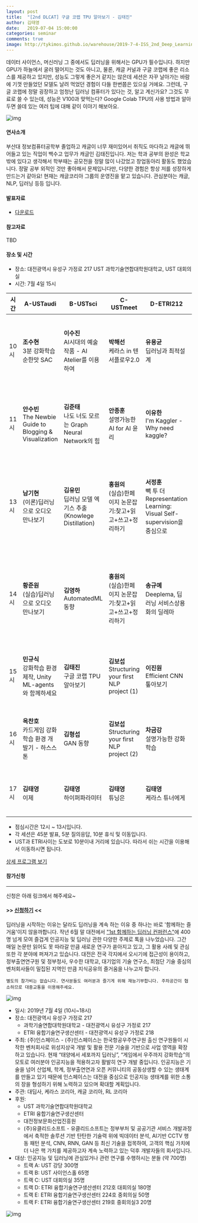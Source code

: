 ```yaml
---
layout: post
title:  "[2nd DLCAT] 구글 코랩 TPU 알아보기 - 김태진"
author: 김태영
date:   2019-07-04 15:00:00
categories: seminar
comments: true
image: http://tykimos.github.io/warehouse/2019-7-4-ISS_2nd_Deep_Learning_Conference_All_Together_tjkim_title.png
---
```

데이터 사이언스, 머신러닝 그 중에서도 딥러닝을 위해서는 GPU가 필수입니다. 하지만 GPU가 하늘에서 굴러 떨어지는 것도 아니고, 물론, 캐글 커널과 구글 코랩에 좋은 리소스를 제공하고 있지만, 성능도 그렇게 좋은거 같지는 않은데 세션은 자꾸 날아가는 바람에 기껏 만들었던 모델도 날려 먹었던 경험이 다들 한번쯤은 있으실 거에요. 그런데, 구글 코랩에 정말 굉장하고 엄청난 딥러닝 컴퓨터가 있다는 것, 알고 계신가요? 그것도 무료로 쓸 수 있는데, 성능은 V100과 맞먹는다? Google Colab TPU의 사용 방법과 알아 두면 쓸데 있는 여러 팁에 대해 같이 이야기 해보아요.

![img](http://tykimos.github.io/warehouse/2019-7-4-ISS_2nd_Deep_Learning_Conference_All_Together_tjkim_title.png)

#### 연사소개
부산대 정보컴퓨터공학부 졸업하고 캐글이 너무 재미있어서 취직도 마다하고 캐글에 뛰어들고 있는 직업이 백수고 업무가 캐글인 김태진입니다. 저는 학과 공부의 완성은 학교 밖에 있다고 생각해서 학부때는 공모전을 정말 많이 나갔었고 창업동아리 활동도 했었습니다.  정말 공부 외적인 것만 좋아해서 문제입니다만, 다양한 경험은 항상 저를 성장하게 만드는거 같아요! 현재는 캐글코리아 그룹의 운영진을 맡고 있습니다. 관심분야는 캐글, NLP, 딥러닝 등등 입니다.

#### 발표자료
* [다운로드](http://tykimos.github.io/warehouse/2019-7-4-ISS_2nd_Deep_Learning_Conference_All_Together_tjkim_file.pdf)

#### 참고자료
TBD

#### 장소 및 시간
* 장소: 대전광역시 유성구 가정로 217 UST 과학기술연합대학원대학교, UST 대회의실
* 시간: 7월 4일 15시

|시간|A-USTaudi|B-USTsci|C-USTmeet|D-ETRI212|E-ETRI224|F-ETRI219|
|-|-|-|-|-|-|-|
|10시|<b>조수현</b><br>3분 강화학습 순한맛 SAC|<b>이수진</b><br>AI시대의 예술작품 - AI Atelier를 이용하여|<b>박해선</b><br>케라스 in 텐서플로우2.0|<b>유용균</b><br>딥러닝과 최적설계|<b>이현호</b><br>(실습)유니티 기반 드론 강화학습 (1)|<b>정연준</b><br>아기다리고기다리던딥러닝 - 케라스로 띄어쓰기 정복하기 (1)|
|11시|<b>안수빈</b><br>The Newbie Guide to Blogging & Visualization|<b>김준태</b><br>나도 너도 모르는 Graph Neural Network의 힘|<b>안종훈</b><br>설명가능한 AI for AI 윤리|<b>이유한</b><br>I'm Kaggler - Why need kaggle?|<b>이현호</b><br>(실습)유니티 기반 드론 강화학습 (2)|<b>정연준</b><br>아기다리고기다리던딥러닝 - 케라스로 띄어쓰기 정복하기 (2)|
|13시|<b>남기현</b><br>(이론)딥러닝으로 오디오 만나보기|<b>김유민</b><br>딥러닝 모델 엑기스 추출(Knowlege Distillation)|<b>홍원의</b><br>(실습)한페이지 논문잡기:찾고+읽고+쓰고+정리하기|<b>서정훈</b><br>빽 투 더 Representation Learning: Visual Self-supervision을 중심으로|<b>신경인</b><br>(실습)파이토치로 갈아타기 (1)|<b>전미정</b><br>(실습)MS Azure ML Service와 함께하는 AutoML 사용하기(1)|
|14시|<b>황준원</b><br>(실습)딥러닝으로 오디오 만나보기|<b>김영하</b><br>AutomatedML 동향|<b>홍원의</b><br>(실습)한페이지 논문잡기:찾고+읽고+쓰고+정리하기|<b>송규예</b><br>Deeplema, 딥러닝 서비스상용화의 딜레마|<b>신경인</b><br>(실습)파이토치로 갈아타기 (2)|<b>전미정</b><br>(실습)MS Azure ML Service와 함께하는 AutoML 사용하기 (2)|
|15시|<b>민규식</b><br>강화학습 환경 제작, Unity ML-agents와 함께하세요|<b>김태진</b><br>구글 코랩 TPU 알아보기|<b>김보섭</b><br>Structuring your first NLP project (1)|<b>이진원</b><br>Efficient CNN 톺아보기|<b>김경환,박진우</b><br>(실습)Rainbow로 달착륙부터 Atari까지 (1)|<b>대전AI거버넌스</b><br>AI 거버넌스 구성|
|16시|<b>옥찬호</b><br>카드게임 강화학습 환경 개발기 - 하스스톤|<b>김형섭</b><br>GAN 동향|<b>김보섭</b><br>Structuring your first NLP project (2)|<b>차금강</b><br>설명가능한 강화학습|<b>김경환,박진우</b><br>(실습)Rainbow로 달착륙부터 Atari까지 (2)|<b>대전AI거버넌스</b><br>AI 적용 가속화 방안|
|17시|<b>김태영</b><br>이제|<b>김태영</b><br>하이퍼파라미터|<b>김태영</b><br>튜닝은|<b>김태영</b><br>케라스 튜너에게|<b>김태영</b><br>맡기세요|<b>대전AI거버넌스</b><br>한계 및 목표치 설정|

* 점심시간은 12시 ~ 13시입니다.
* 각 세션은 45분 발표, 5분 질의응답, 10분 휴식 및 이동입니다.
* UST과 ETRI사이는 도보로 10분이내 거리에 있습니다. 따라서 쉬는 시간을 이용해서 이동하시면 됩니다.

[상세 프로그램 보기](https://tykimos.github.io/2019/07/04/ISS_2nd_Deep_Learning_Conference_All_Together/)

#### 참가신청
---

신청은 아래 링크에서 해주세요~

#### >> [신청하기](https://forms.gle/DFYtGWS7aDj1Bmow8) <<

딥러닝을 시작하는 이유는 달라도 딥러닝을 계속 하는 이유 중 하나는 바로 '함께하는 즐거움'이지 않을까합니다. 작년 6월 말 대전에서 ["1st 함께하는 딥러닝 컨퍼런스"](https://tykimos.github.io/2018/06/28/ISS_1st_Deep_Learning_Conference_All_Together/)에 400명 넘게 모여 즐겁게 인공지능 및 딥러닝 관한 다양한 주제로 톡을 나누었습니다.  그간 매일 논문만 읽어도 못 따라갈 만큼 새로운 연구가 쏟아지고 있고, 그 활용 사례 및 관심 또한 각 분야에 퍼져가고 있습니다. 대전은 전국 각지에서 오시기에 접근성이 용이하고, 정부출연연구원 및 정부청사, 우수한 대학교, 대기업의 기술 연구소, 최첨단 기술 중심의 벤처회사들이 밀집된 지역인 만큼 지식공유의 즐거움을 나누고자 합니다. 

    별도의 참가비는 없습니다. 연사분들도 여러분과 즐기게 위해 재능기부합니다. 주차공간이 협소하므로 대중교통을 이용해주세요.

![img](http://tykimos.github.io/warehouse/2019-7-4-ISS_2nd_Deep_Learning_Conference_All_Together_title8.png)

* 일시: 2019년 7월 4일 (10시~18시)
* 장소: 대전광역시 유성구 가정로 217 
    * 과학기술연합대학원대학교 - 대전광역시 유성구 가정로 217 
    * ETRI 융합기술연구생산센터 - 대전광역시 유성구 가정로 218 
* 주최: (주)인스페이스 - (주)인스페이스는 한국항공우주연구원 출신 연구원들이 시작한 벤처회사로 위성지상국 개발 및 활용 전문 기술을 기반으로 사업 영역을 확장하고 있습니다. 현재 “태양에서 세포까지 딥러닝”, “게임에서 우주까지 강화학습”의 모토로 여러분야 인공지능을 적용하고자 활발히 연구 개발 중입니다. 인공지능은 기술을 넘어 산업체, 학계, 정부출연연과 오픈 커뮤니티의 공동상생할 수 있는 생태계를 만들고 있기 때문에 인스페이스는 대전을 중심으로 인공지능 생태계를 위한 소통의 장을 형성하기 위해 노력하고 있으며 확대할 계획입니다.
* 주관: 대딥사, 케라스 코리아, 캐글 코리아, RL 코리아
* 후원: 
   * UST 과학기술연합대학원대학교
   * ETRI 융합기술연구생산센터
   * 대전정보문화산업진흥원
   * (주)유클리드소프트 - 유클리드소프트는 정부부처 및 공공기관 서비스 개발과정에서 축적한 솔루션 기반 탄탄한 기술력 위에 빅데이터 분석, AI기반 CCTV 행동 패턴 분석, CNN, RNN, GAN 등 최신 기술을  접목하여, 고객의 핵심 가치에 더 나은 핵 가치를 제공하고자 계속 노력하고 있는 덕후 개발자들의 회사입니다.
* 대상: 인공지능 및 딥러닝에 관심있거나 관련 연구를 수행하시는 분들 (약 700명)
    * 트랙 A: UST 강당 300명
    * 트랙 B: UST 사이언스홀 65명
    * 트랙 C: UST 대회의실 35명
    * 트랙 D: ETRI 융합기술연구생산센터 212호 대회의실 180명
    * 트랙 E: ETRI 융합기술연구생산센터 224호 중회의실 50명
    * 트랙 F: ETRI 융합기술연구생산센터 219호 중회의실3 20명

![img](http://tykimos.github.io/warehouse/2019-7-4-ISS_2nd_Deep_Learning_Conference_All_Together_room.png)

